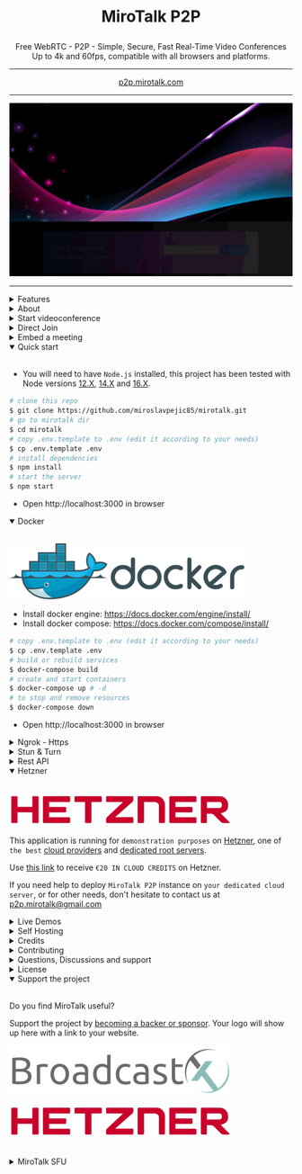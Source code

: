 # <p align="center">MiroTalk P2P</p>

<p align="center">Free WebRTC - P2P - Simple, Secure, Fast Real-Time Video Conferences Up to 4k and 60fps, compatible with all browsers and platforms.</p>

<hr />

<p align="center">
    <a href="https://p2p.mirotalk.com">p2p.mirotalk.com</a>
</p>

<hr />

<p align="center">
    <a href="https://p2p.mirotalk.com"><img src="public/images/mirotalk-header.gif"></a>
</p>

<hr />

<details>
<summary>Features</summary>

<br/>

-   Is `100% Free` - `Open Source` - `Self Hosted` and [PWA](https://en.wikipedia.org/wiki/Progressive_web_application)!
-   No download, plug-in, or login required, entirely browser-based
-   Unlimited number of conference rooms without call time limitation
-   Translated in 133 languages
-   Possibility to Password protect the Room for the meeting
-   Desktop and Mobile compatible
-   Optimized Room URL Sharing (share it to your participants, wait for them to join)
-   Webcam Streaming (Front - Rear for mobile)
-   Audio Streaming crystal clear with detect speaking and volume indicator
-   Screen Sharing to present documents, slides, and more...
-   File Sharing (with drag-and-drop), share any files to your participants in the room
-   Select Audio Input - Output && Video source
-   Ability to set video quality up to 4K and 60 FPS
-   Recording your Screen, Audio and Video
-   Snapshot the video frame and save it as image png
-   Chat with Emoji Picker & Private messages & Save the conversations
-   Speech recognition to send the speeches
-   Advance collaborative whiteboard for the teachers
-   Share any YT Embed video, video mp4, webm, ogg and audio mp3 in real-time
-   Full-Screen Mode on mouse click on the Video element
-   Possibility to Change UI Themes
-   Right-click on the Video elements for more options
-   Direct `peer-to-peer` connection ensures the lowest latency thanks to `WebRTC`
-   Supports [REST API](app/api/README.md) (Application Programming Interface)
-   [Slack](https://api.slack.com/apps/) API integration
-   [Sentry](https://sentry.io/) error reporting

</details>

<details>
<summary>About</summary>

-   [Presentation](https://www.canva.com/design/DAE693uLOIU/view)

-   [Video](https://www.youtube.com/watch?v=_IVn2aINYww)

</details>

<details>
<summary>Start videoconference</summary>

<br/>

-   `Open` https://p2p.mirotalk.com/newcall or
-   https://mirotalk.up.railway.app/newcall or
-   https://mirotalk.herokuapp.com/newcall
-   `Pick` your Room name and Join
-   `Allow` using the camera and microphone
-   `Share` the Room URL and Wait for someone to join for the video conference

</details>

<details>
<summary>Direct Join</summary>

<br/>

-   You can `join` directly to `room` by going to:
-   https://p2p.mirotalk.com/join?room=test&name=mirotalk&audio=0&video=0&screen=0&notify=0
-   https://mirotalk.up.railway.app/join?room=test&name=mirotalk&audio=0&video=0&screen=0&notify=0
-   https://mirotalk.herokuapp.com/join?room=test&name=mirotalk&audio=0&video=0&screen=0&notify=0

    | Params | Type    | Description     |
    | ------ | ------- | --------------- |
    | room   | string  | room Id         |
    | name   | string  | user name       |
    | audio  | boolean | audio stream    |
    | video  | boolean | video stream    |
    | screen | boolean | screen stream   |
    | notify | boolean | welcome message |

</details>

<details>
<summary>Embed a meeting</summary>

<br/>

Embedding a meeting into a service or app using an iframe.

```html
<iframe
    allow="camera; microphone; fullscreen; display-capture; autoplay"
    src="https://mirotalk.herokuapp.com/newcall"
    style="height: 100%; width: 100%; border: 0px;"
></iframe>
```

</details>

<details open>
<summary>Quick start</summary>

<br/>

-   You will need to have `Node.js` installed, this project has been tested with Node versions [12.X](https://nodejs.org/en/blog/release/v12.22.1/), [14.X](https://nodejs.org/en/blog/release/v14.17.5/) and [16.X](https://nodejs.org/en/blog/release/v16.15.0/).

```bash
# clone this repo
$ git clone https://github.com/miroslavpejic85/mirotalk.git
# go to mirotalk dir
$ cd mirotalk
# copy .env.template to .env (edit it according to your needs)
$ cp .env.template .env
# install dependencies
$ npm install
# start the server
$ npm start
```

-   Open http://localhost:3000 in browser

</details>

<details open>
<summary>Docker</summary>

<br/>

![docker](public/images/docker.png)

-   Install docker engine: https://docs.docker.com/engine/install/
-   Install docker compose: https://docs.docker.com/compose/install/

```bash
# copy .env.template to .env (edit it according to your needs)
$ cp .env.template .env
# build or rebuild services
$ docker-compose build
# create and start containers
$ docker-compose up # -d
# to stop and remove resources
$ docker-compose down
```

-   Open http://localhost:3000 in browser

</details>

<details>
<summary>Ngrok - Https</summary>

<br/>

You can start videoconferencing directly from your Local PC, and be reachable from any device outside your network, simply by following [these documentation](docs/ngrok.md), or expose it directly on [HTTPS](app/ssl/README.md)

</details>

<details>
<summary>Stun & Turn</summary>

<br/>

You can [Check here](https://p2p.mirotalk.com/test), if you are full covered by the MiroTalk default IceServers ([Stun](https://en.wikipedia.org/wiki/STUN) & [Turn](https://en.wikipedia.org/wiki/TURN)).

If not, you can change it in the `.env` file and test it by the URL eg:

```html
https://p2p.mirotalk.com//test?iceServers=[{"urls":"stun:stun.l.google.com:19302"},{"urls":"turn:openrelay.metered.ca:443","username":"openrelayproject","credential":"openrelayproject"}]
```

</details>

<details>
<summary>Rest API</summary>

<br/>

```bash
# The response will give you a entrypoint / Room URL for your meeting, where authorization: API_KEY_SECRET.
$ curl -X POST "http://localhost:3000/api/v1/meeting" -H "authorization: mirotalk_default_secret" -H "Content-Type: application/json"
$ curl -X POST "https://p2p.mirotalk.com/api/v1/meeting" -H "authorization: mirotalk_default_secret" -H "Content-Type: application/json"
$ curl -X POST "https://mirotalk.up.railway.app/api/v1/meeting" -H "authorization: mirotalk_default_secret" -H "Content-Type: application/json"
$ curl -X POST "https://mirotalk.herokuapp.com/api/v1/meeting" -H "authorization: mirotalk_default_secret" -H "Content-Type: application/json"
```

## API Documentation

The API documentation uses [swagger](https://swagger.io/) at http://localhost:3000/api/v1/docs. Or check it out on [live](https://p2p.mirotalk.com/api/v1/docs) & [heroku](https://mirotalk.herokuapp.com/api/v1/docs).

</details>

<details open>
<summary>Hetzner</summary>

<br/>

[![Hetzner](public/sponsors/Hetzner.png)](https://www.hetzner.com)

This application is running for `demonstration purposes` on [Hetzner](https://www.hetzner.com/), one of `the best` [cloud providers](https://www.hetzner.com/cloud) and [dedicated root servers](https://www.hetzner.com/dedicated-rootserver).

Use [this link](https://hetzner.cloud/?ref=XdRifCzCK3bn) to receive `€⁠20 IN CLOUD CREDITS` on Hetzner.

If you need help to deploy `MiroTalk P2P` instance on `your dedicated cloud server`, or for other needs, don't hesitate to contact us at p2p.mirotalk@gmail.com

</details>

<details>
<summary>Live Demos</summary>

<br/>

<a target="_blank" href="https://p2p.mirotalk.com"><img src="public/sponsors/Hetzner.png" style="width: 220px;"></a>

https://p2p.mirotalk.com

[![hetzner-qr](public/images/mirotalk-hetzner-qr.png)](https://p2p.mirotalk.com)

<br>

<a target="_blank" href="https://railway.app/new/template/mirotalk?referralCode=mirotalk"><img src="https://railway.app/button.svg" style="width: 220px;"></a>

https://mirotalk.up.railway.app

[![railway-qr](public/images/mirotalk-railway-qr.png)](https://mirotalk.up.railway.app)

<br>

<a href="https://heroku.com/deploy?template=https://github.com/miroslavpejic85/mirotalk"><img src="https://www.herokucdn.com/deploy/button.svg" style="width: 220px;" alt="Heroku Deploy"></a>

https://mirotalk.herokuapp.com

[![heroku-qr](public/images/mirotalk-heroku-qr.png)](https://mirotalk.herokuapp.com)

If you want to deploy a MiroTalk P2P instance on your dedicated server, or for other needs, don't hesitate to contact us at p2p.mirotalk@gmail.com.

</details>

<details>
<summary>Self Hosting</summary>

<br/>

-   [How to Self-Hosting](docs/self-hosting.md)

</details>

<details>
<summary>Credits</summary>

<br/>

-   ianramzy (html [template](https://cruip.com/demos/neon/))
-   vasanthv (webrtc-logic)
-   fabric.js (whiteboard)

</details>

<details>
<summary>Contributing</summary>

<br/>

-   Contributions are welcome and greatly appreciated!
-   Just run before `npm run lint`

</details>

<details>
<summary>Questions, Discussions and support</summary>

<br/>

-   For questions, discussions, help & support, join with us on [Discord](https://discord.gg/rgGYfeYW3N)

</details>

<details>
<summary>License</summary>

<br/>

[![AGPLv3](public/images/AGPLv3.png)](LICENSE)

MiroTalk is free and can be modified and forked. But the conditions of the AGPLv3 (GNU Affero General Public License v3.0) need to be respected. In particular modifications need to be free as well and made available to the public. Get a quick overview of the license at [Choose an open source license](https://choosealicense.com/licenses/agpl-3.0/).

For a MiroTalk license under conditions other than AGPLv3, please contact us at info.mirotalk@gmail.com.

</details>

<details open>
<summary>Support the project</summary>

<br/>

Do you find MiroTalk useful?

Support the project by [becoming a backer or sponsor](https://github.com/sponsors/miroslavpejic85). Your logo will show up here with a link to your website.

[![BroadcastX](public/sponsors/BroadcastX.png)](https://broadcastx.de/)

[![Hetzner](public/sponsors/Hetzner.png)](https://www.hetzner.com)

</details>

<br>

<details>
<summary>MiroTalk SFU</summary>

<br/>

Try also [MiroTalk SFU](https://github.com/miroslavpejic85/mirotalksfu), the difference between the two projects you can found [here](https://github.com/miroslavpejic85/mirotalksfu/issues/14#issuecomment-932701999).

</details>
